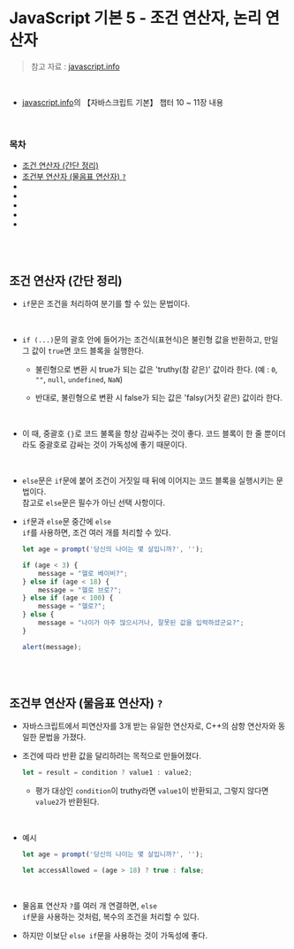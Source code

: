 # JavaScript 기본 5 - 조건 연산자, 논리 연산자

> 참고 자료 : <a href="https://ko.javascript.info/">javascript.info</a>

<br/>

- <a href="https://ko.javascript.info/">javascript.info</a>의 【자바스크립트 기본】 챕터 10 ~ 11장 내용

<br/>

### 목차

- <a href="https://github.com/SangYoonLee1231/TIL/blob/main/JavaScript/javascript_basic5.md#%EC%A1%B0%EA%B1%B4-%EC%97%B0%EC%82%B0%EC%9E%90-%EA%B0%84%EB%8B%A8-%EC%A0%95%EB%A6%AC">조건 연산자 (간단 정리)</a>
- <a href="https://github.com/SangYoonLee1231/TIL/blob/main/JavaScript/javascript_basic5.md#%EC%A1%B0%EA%B1%B4%EB%B6%80-%EC%97%B0%EC%82%B0%EC%9E%90-%EB%AC%BC%EC%9D%8C%ED%91%9C-%EC%97%B0%EC%82%B0%EC%9E%90-">조건부 연산자 (물음표 연산자) <code>?</code></a>
- <a href=""></a>
- <a href=""></a>
- <a href=""></a>
- <a href=""></a>
- <a href=""></a>

<br/><br/>

## 조건 연산자 (간단 정리)

* <code>if</code>문은 조건을 처리하여 분기를 할 수 있는 문법이다.

<br/>

* <code>if (...)</code>문의 괄호 안에 들어가는 조건식(표현식)은 불린형 값을 반환하고, 만일 그 값이 <code>true</code>면 코드 블록을 실행한다.

    * 불린형으로 변환 시 true가 되는 값은 'truthy(참 같은)' 값이라 한다. (예 : <code>0</code>, <code>""</code>, <code>null</code>, <code>undefined</code>, <code>NaN</code>)

    * 반대로, 불린형으로 변환 시 false가 되는 값은 'falsy(거짓 같은) 값이라 한다.

<br/>

* 이 때, 중괄호 <code>{}</code>로 코드 불록을 항상 감싸주는 것이 좋다. 코드 블록이 한 줄 뿐이더라도 중괄호로 감싸는 것이 가독성에 좋기 때문이다.

<br/>

* <code>else</code>문은 <code>if</code>문에 붙어 조건이 거짓일 때 뒤에 이어지는 코드 블록을 실행시키는 문법이다.  
참고로 <code>else</code>문은 필수가 아닌 선택 사항이다.

* <code>if</code>문과 <code>else</code>문 중간에 <code>else if</code>를 사용하면, 조건 여러 개를 처리할 수 있다.

    ```javascript
    let age = prompt('당신의 나이는 몇 살입니까?', '');

    if (age < 3) {
        message = "헬로 베이비?";
    } else if (age < 18) {
        message = "헬로 브로?";
    } else if (age < 100) {
        message = "헬로?";
    } else {
        message = "나이가 아주 많으시거나, 잘못된 값을 입력하셨군요?";
    }

    alert(message);
    ```

<br/><br/>

## 조건부 연산자 (물음표 연산자) <code>?</code>

* 자바스크립트에서 피연산자를 3개 받는 유일한 연산자로, C++의 삼항 연산자와 동일한 문법을 가졌다.

* 조건에 따라 반환 값을 달리하려는 목적으로 만들어졌다.

    ```javascript
    let = result = condition ? value1 : value2;
    ```

    * 평가 대상인 <code>condition</code>이 truthy라면 <code>value1</code>이 반환되고, 그렇지 않다면 <code>value2</code>가 반환된다.

<br/>

* 예시

    ```javascript
    let age = prompt('당신의 나이는 몇 살입니까?', '');

    let accessAllowed = (age > 18) ? true : false;
    ```

<br/>

* 물음표 연산자 <code>?</code>를 여러 개 연결하면, <code>else if</code>문을 사용하는 것처럼, 복수의 조건을 처리할 수 있다.

* 하지만 이보단 <code>else if</code>문을 사용하는 것이 가독성에 좋다.